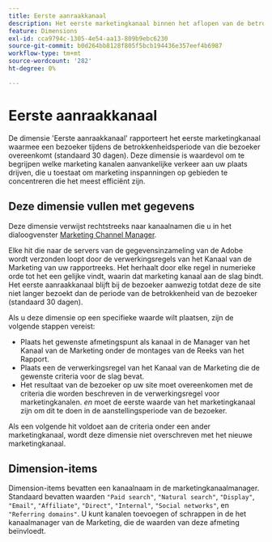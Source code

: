 ```yaml
---
title: Eerste aanraakkanaal
description: Het eerste marketingkanaal binnen het aflopen van de betrokkenheid van de bezoeker.
feature: Dimensions
exl-id: cca9794c-1305-4e54-aa13-809b9ebc6230
source-git-commit: b0d264bb8128f805f5bcb194436e357eef4b6987
workflow-type: tm+mt
source-wordcount: '282'
ht-degree: 0%

---
```


# Eerste aanraakkanaal

De dimensie &#39;Eerste aanraakkanaal&#39; rapporteert het eerste marketingkanaal waarmee een bezoeker tijdens de betrokkenheidsperiode van die bezoeker overeenkomt (standaard 30 dagen). Deze dimensie is waardevol om te begrijpen welke marketing kanalen aanvankelijke verkeer aan uw plaats drijven, die u toestaat om marketing inspanningen op gebieden te concentreren die het meest efficiënt zijn.

## Deze dimensie vullen met gegevens

Deze dimensie verwijst rechtstreeks naar kanaalnamen die u in het dialoogvenster [Marketing Channel Manager](/help/admin/admin/c-manage-report-suites/c-edit-report-suites/marketing-channels/c-channels.md).

Elke hit die naar de servers van de gegevensinzameling van de Adobe wordt verzonden loopt door de verwerkingsregels van het Kanaal van de Marketing van uw rapportreeks. Het herhaalt door elke regel in numerieke orde tot het een gelijke vindt, waarin dat marketing kanaal aan de slag bindt. Het eerste aanraakkanaal blijft bij de bezoeker aanwezig totdat deze de site niet langer bezoekt dan de periode van de betrokkenheid van de bezoeker (standaard 30 dagen).

Als u deze dimensie op een specifieke waarde wilt plaatsen, zijn de volgende stappen vereist:

* Plaats het gewenste afmetingspunt als kanaal in de Manager van het Kanaal van de Marketing onder de montages van de Reeks van het Rapport.
* Plaats een de verwerkingsregel van het Kanaal van de Marketing die de gewenste criteria voor de slag bevat.
* Het resultaat van de bezoeker op uw site moet overeenkomen met de criteria die worden beschreven in de verwerkingsregel voor marketingkanalen. _en_ moet de eerste waarde van het marketingkanaal zijn om dit te doen in de aanstellingsperiode van de bezoeker.

Als een volgende hit voldoet aan de criteria onder een ander marketingkanaal, wordt deze dimensie niet overschreven met het nieuwe marketingkanaal.

## Dimension-items

Dimension-items bevatten een kanaalnaam in de marketingkanaalmanager. Standaard bevatten waarden `"Paid search"`, `"Natural search"`, `"Display"`, `"Email"`, `"Affiliate"`, `"Direct"`, `"Internal"`, `"Social networks"`, en `"Referring domains"`. U kunt kanalen toevoegen of schrappen in de het kanaalmanager van de Marketing, die de waarden van deze afmeting beïnvloedt.
